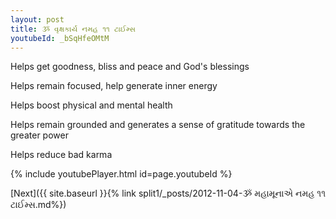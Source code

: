 ```yaml
---
layout: post
title: ૐ વૃક્ષકાર્ય નમહ ૧૧ ટાઈમ્સ
youtubeId: _bSqHfeOMtM
---
```

 
 
Helps get goodness, bliss and peace and God's blessings
 
Helps remain focused, help generate inner energy 
 
Helps boost physical and mental health 
 
Helps remain grounded and generates a sense of gratitude towards the greater power 
 
Helps reduce bad karma
 
 
 
 


{% include youtubePlayer.html id=page.youtubeId %}
 
[Next]({{ site.baseurl }}{% link  split1/_posts/2012-11-04-ૐ મહામૂનાએ નમહ ૧૧ ટાઈમ્સ.md%})
 
